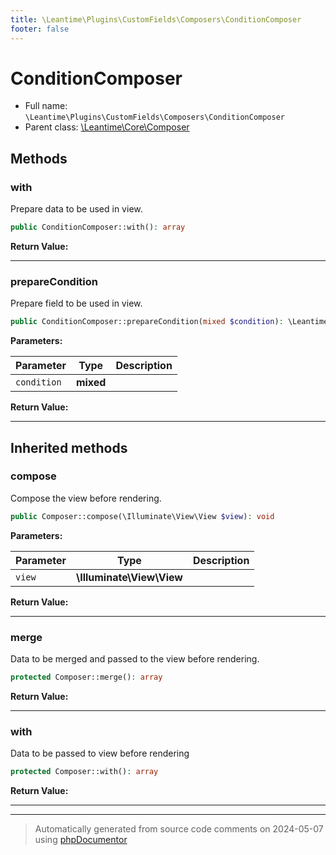 ```yaml
---
title: \Leantime\Plugins\CustomFields\Composers\ConditionComposer
footer: false
---
```


# ConditionComposer





* Full name: `\Leantime\Plugins\CustomFields\Composers\ConditionComposer`
* Parent class: [\Leantime\Core\Composer](../../../Core/Composer.md)



## Methods

### with

Prepare data to be used in view.

```php
public ConditionComposer::with(): array
```









**Return Value:**





---
### prepareCondition

Prepare field to be used in view.

```php
public ConditionComposer::prepareCondition(mixed $condition): \Leantime\Plugins\CustomFields\Models\CustomFieldCondition
```








**Parameters:**

| Parameter | Type | Description |
|-----------|------|-------------|
| `condition` | **mixed** |  |


**Return Value:**





---


## Inherited methods

### compose

Compose the view before rendering.

```php
public Composer::compose(\Illuminate\View\View $view): void
```








**Parameters:**

| Parameter | Type | Description |
|-----------|------|-------------|
| `view` | **\Illuminate\View\View** |  |


**Return Value:**





---
### merge

Data to be merged and passed to the view before rendering.

```php
protected Composer::merge(): array
```









**Return Value:**





---
### with

Data to be passed to view before rendering

```php
protected Composer::with(): array
```









**Return Value:**





---


---
> Automatically generated from source code comments on 2024-05-07 using [phpDocumentor](http://www.phpdoc.org/)
